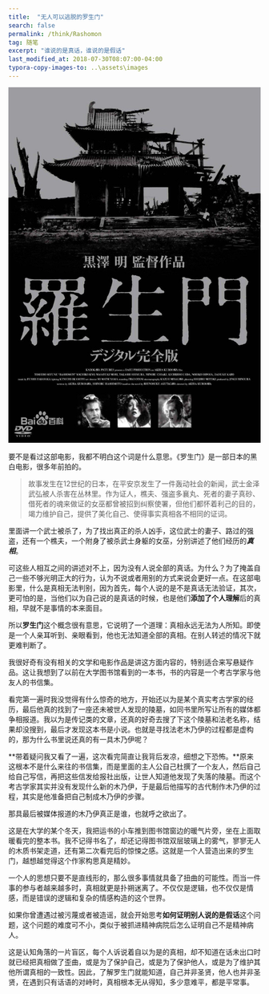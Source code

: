 ```yaml
---
title:  "无人可以逃脱的罗生门"
search: false
permalink: /think/Rashomon
tag: 随笔
excerpt: "谁说的是真话，谁说的是假话"
last_modified_at: 2018-07-30T08:07:00-04:00
typora-copy-images-to: ..\assets\images
---
```


![pic](../assets/images/f636afc379310a551e98a048b54543a9832610c9.jpg)

要不是看过这部电影，我都不明白这个词是什么意思。《罗生门》是一部日本的黑白电影，很多年前拍的。

> 故事发生在12世纪的日本，在平安京发生了一件轰动社会的新闻，武士金泽武弘被人杀害在丛林里。作为证人，樵夫、强盗多襄丸、死者的妻子真砂、借死者的魂来做证的女巫都曾被招到纠察使署，但他们都怀着利己的目的，竭力维护自己，提供了美化自己、使得事实真相各不相同的证词。

里面讲一个武士被杀了，为了找出真正的杀人凶手，这位武士的妻子、路过的强盗，还有一个樵夫，一个附身了被杀武士身躯的女巫，分别讲述了他们经历的***真相***。

可这些人相互之间的讲述对不上，因为没有人说全部的真话。为什么？为了掩盖自己一些不够光明正大的行为，认为不说或者用别的方式来说会更好一点。在这部电影里，什么是真相无法判别，因为首先，每个人说的是不是真话无法验证，其次，更可怕的是，当他们以为自己说的是真话的时候，也是他们**添加了个人理解**后的真相，早就不是事情的本来面目。

所以**罗生门**这个概念很有意思，它说明了一个道理：真相永远无法为人所知。即使是一个人亲耳听到、亲眼看到，他也无法知道全部的真相。在别人转述的情况下就更难判断了。

我很好奇有没有相关的文学和电影作品是讲这方面内容的，特别适合来写悬疑作品。这让我想到了以前在大学图书馆看到的一本书，书的内容是一个考古学家与他友人的书信集。

看完第一遍时我没觉得有什么惊奇的地方，开始还以为是某个真实考古学家的经历，最后他真的找到了一座还未被世人发现的陵墓，如同书里所写让所有的媒体都争相报道。我以为是传记类的文章，还真的好奇去搜了下这个陵墓和法老名称，结果却没搜到，最后才发现这本书是小说。也就是寻找法老木乃伊的过程都是虚构的，那为什么书里说还真的有一具木乃伊呢？

**带着疑问我又看了一遍，这次看完简直让我背后发凉，细想之下恐怖。**原来这根本不是什么来往的书信集，而是里面的主人公自己杜撰了一个友人，然后自己给自己写信，再把这些信发给报社出版，让世人知道他发现了失落的陵墓。而这个考古学家其实并没有发现什么新的木乃伊，于是最后他描写的古代制作木乃伊的过程，其实是他准备把自己制成木乃伊的步骤。

那具最后被媒体报道的木乃伊真正是谁，也就呼之欲出了。

这是在大学的某个冬天，我把运书的小车推到图书馆窗边的暖气片旁，坐在上面取暖看完的整本书。我不记得书名了，却还记得图书馆双层玻璃上的雾气，寥寥无人的木质书架走道，还有第二次看完后的惊悚之感。这就是一个人营造出来的罗生门，越想越觉得这个作家构思真是精妙。

一个人的思想只要不是直线形的，那么很多事情就具备了扭曲的可能性。而当一件事的参与者越来越多时，真相就更是扑朔迷离了。不仅仅是逻辑，也不仅仅是情感，而是错误的逻辑和复杂的情感构造的这个世界。

如果你曾遭遇过被污蔑或者被造谣，就会开始思考**如何证明别人说的是假话**这个问题，这个问题的难度可不小，类似于被抓进精神病院后怎么证明自己不是精神病人。

这是认知角落的一片盲区，每个人诉说着自以为是的真相，却不知道在话未出口时就已经把真相做了歪曲，或是为了保护自己，或是为了保护他人，或是为了维护其他所谓真相的一致性。因此，了解罗生门就能知道，自己并非圣贤，他人也并非圣贤，在遇到只有话语的对峙时，真相根本无从得知，多少意难平，都是平常事。

